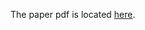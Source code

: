 The paper pdf is located [here](http://papers.nips.cc/paper/4882-dropout-training-as-adaptive-regularization.pdf).
